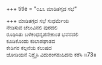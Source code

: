 +++
title = "೦೭೩ ಮಾಡಿತಗ್ಗದ ಸಭೆ"

+++
ಮಾಡಿತಗ್ಗದ ಸಭೆ ಸುಧರ್ಮೆಯ  
ನೇಡಿಸುವ ಚೆಲುವಿನಲಿ ಪುರದಲಿ  
ರೂಢಿಸಿತು ಬಳಿಕಂಧನೃಪನೇಕಾಂತ ಭವನದಲಿ  
ಕೂಡಿಕೊಂಡು ಕುಲಾಪಘಾತದ  
ಕೇಡಿಗರ ಕಲ್ಪನೆಯ ಕಲುಷದ  
ಜೋಡಿಯನೆ ನಿಶ್ಚೈಸಿ ವಿದುರಂಗರುಹಿದನು ಕರೆಸಿ     ॥73॥